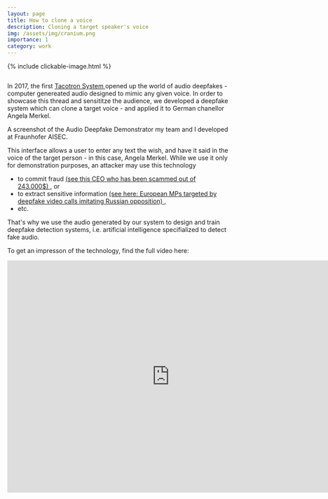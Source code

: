 ```yaml
---
layout: page
title: How to clone a voice
description: Cloning a target speaker's voice
img: /assets/img/cranium.png
importance: 1
category: work
---
```


{% include clickable-image.html %}

<div id="image-cover-modal" class="image-cover-modal">
  <img id="image-cover-image" class="image-cover-modal-content">
  <div id="image-cover-caption"></div>
</div>

In 2017, the first <a href="https://arxiv.org/abs/1703.10135"> Tacotron System </a> opened up the world of audio deepfakes - computer genereated audio designed to mimic any given voice.
In order to showcase this thread and sensititze the audience, we developed a deepfake system which can clone a target voice - and applied it to German chanellor Angela Merkel.

<div class="row">
    <div class="col-sm mt-3 mt-md-0">
        <img class="img-fluid rounded z-depth-1" src="{{ '/assets/img/deepfake_merkel.png' | relative_url }}" alt="" title="example image"/>
    </div>
</div>
<div class="caption">
    A screenshot of the Audio Deepfake Demonstrator my team and I developed at Fraunhofer AISEC.
</div>

This interface allows a user to enter any text the wish, and have it said in the voice of the target person - in this case, Angela Merkel.
While we use it only for demonstration purposes, an attacker may use this technology
- to commit fraud <a href="https://www.forbes.com/sites/jessedamiani/2019/09/03/a-voice-deepfake-was-used-to-scam-a-ceo-out-of-243000/?sh=36ca45292241"> (see this CEO who has been scammed out of 243.000$) </a>, or 
- to extract sensitive information <a href="https://www.theguardian.com/world/2021/apr/22/european-mps-targeted-by-deepfake-video-calls-imitating-russian-opposition"> (see here: European MPs targeted by deepfake video calls imitating Russian opposition) </a>,
- etc.

That's why we use the audio generated by our system to design and train deepfake detection systems, i.e. artificial intelligence specifialized to detect fake audio.

To get an impresson of the technology, find the full video here:
<iframe width="740" height="530" src="https://www.youtube.com/embed/MZTF0eAALmE" title="YouTube video player" frameborder="0" allow="accelerometer; autoplay; clipboard-write; encrypted-media; gyroscope; picture-in-picture" allowfullscreen></iframe>
